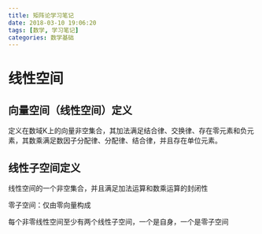 ```yaml
---
title: 矩阵论学习笔记
date: 2018-03-10 19:06:20
tags: [数学, 学习笔记]
categories: 数学基础
---
```

# 线性空间

## 向量空间（线性空间）定义
定义在数域K上的向量非空集合，其加法满足结合律、交换律、存在零元素和负元素，其数乘满足数因子分配律、分配律、结合律，并且存在单位元素。

## 线性子空间定义
线性空间的一个非空集合，并且满足加法运算和数乘运算的封闭性

零子空间：仅由零向量构成

每个非零线性空间至少有两个线性子空间，一个是自身，一个是零子空间
